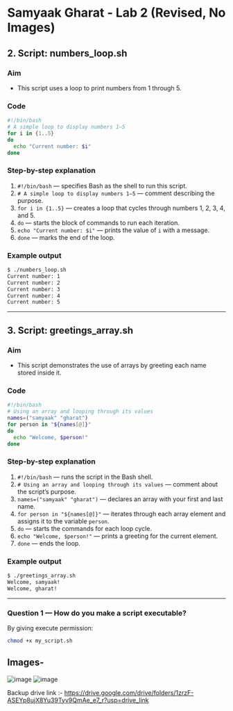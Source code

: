 # Samyaak Gharat - Lab 2 (Revised, No Images)

## 2. Script: numbers_loop.sh

### Aim
- This script uses a loop to print numbers from 1 through 5.

### Code
```bash
#!/bin/bash
# A simple loop to display numbers 1–5
for i in {1..5}
do
  echo "Current number: $i"
done
```

### Step-by-step explanation
1. `#!/bin/bash` — specifies Bash as the shell to run this script.
2. `# A simple loop to display numbers 1–5` — comment describing the purpose.
3. `for i in {1..5}` — creates a loop that cycles through numbers 1, 2, 3, 4, and 5.
4. `do` — starts the block of commands to run each iteration.
5. `echo "Current number: $i"` — prints the value of `i` with a message.
6. `done` — marks the end of the loop.

### Example output
```sh
$ ./numbers_loop.sh
Current number: 1
Current number: 2
Current number: 3
Current number: 4
Current number: 5
```

---

## 3. Script: greetings_array.sh

### Aim
- This script demonstrates the use of arrays by greeting each name stored inside it.

### Code
```bash
#!/bin/bash
# Using an array and looping through its values
names=("samyaak" "gharat")
for person in "${names[@]}"
do
  echo "Welcome, $person!"
done
```

### Step-by-step explanation
1. `#!/bin/bash` — runs the script in the Bash shell.
2. `# Using an array and looping through its values` — comment about the script’s purpose.
3. `names=("samyaak" "gharat")` — declares an array with your first and last name.
4. `for person in "${names[@]}"` — iterates through each array element and assigns it to the variable `person`.
5. `do` — starts the commands for each loop cycle.
6. `echo "Welcome, $person!"` — prints a greeting for the current element.
7. `done` — ends the loop.

### Example output
```sh
$ ./greetings_array.sh
Welcome, samyaak!
Welcome, gharat!
```

---

### Question 1 — How do you make a script executable?

By giving execute permission:
```sh
chmod +x my_script.sh
```


## Images-
![image](lab2a.png)
![image](lab2b.png)

Backup drive link :- https://drive.google.com/drive/folders/1zrzF-ASEYp8ujX8Yu39Tyv9QmAe_e7_r?usp=drive_link
